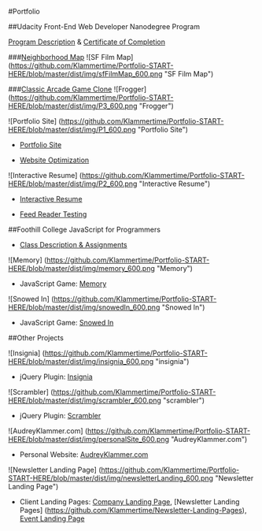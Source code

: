 #Portfolio

##Udacity Front-End Web Developer Nanodegree Program

[Program Description](https://www.udacity.com/course/front-end-web-developer-nanodegree--nd001) & [Certificate of Completion](https://github.com/Klammertime/Portfolio-START-HERE-/blob/master/certificate.pdf)

###[Neighborhood Map](https://github.com/Klammertime/P5-Neighborhood-Map)
![SF Film Map]
(https://github.com/Klammertime/Portfolio-START-HERE/blob/master/dist/img/sfFilmMap_600.png "SF Film Map")

###[Classic Arcade Game Clone](https://github.com/Klammertime/P3-Classic-Arcade-Game-Clone)
![Frogger]
(https://github.com/Klammertime/Portfolio-START-HERE/blob/master/dist/img/P3_600.png "Frogger")

![Portfolio Site]
(https://github.com/Klammertime/Portfolio-START-HERE/blob/master/dist/img/P1_600.png "Portfolio Site")
* [Portfolio Site](https://github.com/Klammertime/P1-Portfolio-Site)

* [Website Optimization](https://github.com/Klammertime/P4-Website-Optimization)

![Interactive Resume]
(https://github.com/Klammertime/Portfolio-START-HERE/blob/master/dist/img/P2_600.png "Interactive Resume")
* [Interactive Resume](https://github.com/Klammertime/P2-Interactive-Resume)

* [Feed Reader Testing](https://github.com/Klammertime/P6-Feed-Reader-Testing)


##Foothill College JavaScript for Programmers

* [Class Description & Assignments](https://github.com/Klammertime/CS-22A-JavaScript-for-Programmers)

![Memory]
(https://github.com/Klammertime/Portfolio-START-HERE/blob/master/dist/img/memory_600.png "Memory")
* JavaScript Game: [Memory](https://github.com/Klammertime/Memory)

![Snowed In]
(https://github.com/Klammertime/Portfolio-START-HERE/blob/master/dist/img/snowedIn_600.png "Snowed In")
* JavaScript Game: [Snowed In](https://github.com/Klammertime/Snowed-In)

##Other Projects

![Insignia]
(https://github.com/Klammertime/Portfolio-START-HERE/blob/master/dist/img/insignia_600.png "insignia")
* jQuery Plugin: [Insignia](https://github.com/Klammertime/Insignia)

![Scrambler]
(https://github.com/Klammertime/Portfolio-START-HERE/blob/master/dist/img/scrambler_600.png "scrambler")
* jQuery Plugin: [Scrambler](https://github.com/Klammertime/Scrambler)

![AudreyKlammer.com]
(https://github.com/Klammertime/Portfolio-START-HERE/blob/master/dist/img/personalSite_600.png "AudreyKlammer.com")
* Personal Website: [AudreyKlammer.com](https://github.com/Klammertime/AudreyKlammer.com)

![Newsletter Landing Page]
(https://github.com/Klammertime/Portfolio-START-HERE/blob/master/dist/img/newsletterLanding_600.png "Newsletter Landing Page")
* Client Landing Pages: [Company Landing Page](https://github.com/Klammertime/Company-Landing-Page), [Newsletter Landing Pages] (https://github.com/Klammertime/Newsletter-Landing-Pages), [Event Landing Page](https://github.com/Klammertime/Event-Landing-Page)
